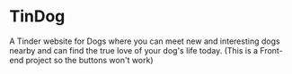 # TinDog
A Tinder website for Dogs where you can meet new and interesting dogs nearby and can find the true love of your dog's life today. (This is a Front-end project so the buttons won't work)
